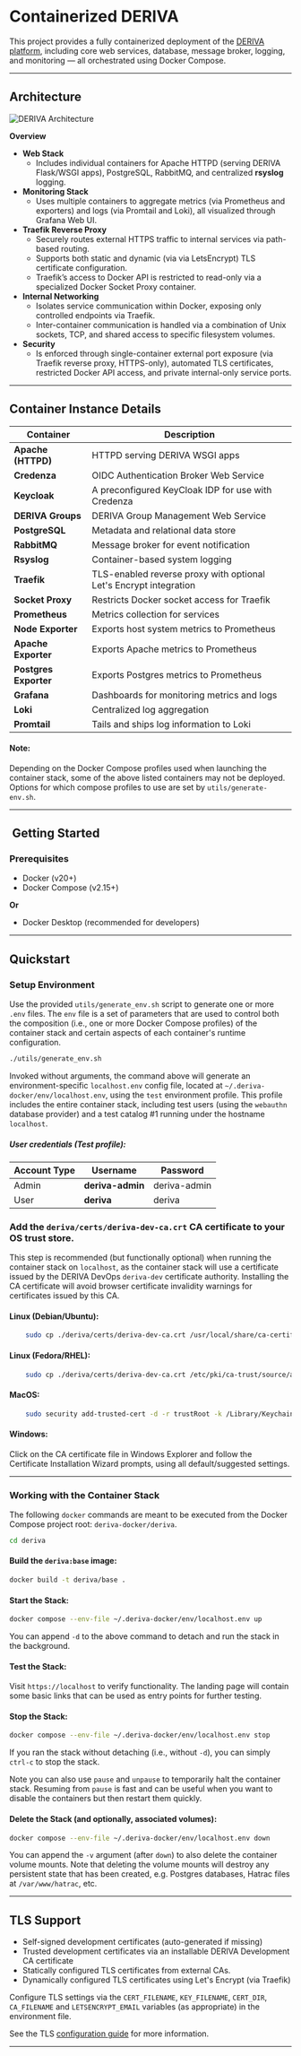 
# Containerized DERIVA 

This project provides a fully containerized deployment of the [DERIVA platform](https://www.isi.edu/isr/research-areas/the-deriva-platform/), including core web services, database, message broker, logging, and monitoring — all orchestrated using Docker Compose.

---

## Architecture

![DERIVA Architecture](docs/DERIVA-Container-Architecture-Docker.svg)

**Overview**  
- **Web Stack** 
  - Includes individual containers for Apache HTTPD (serving DERIVA Flask/WSGI apps), PostgreSQL, RabbitMQ, and centralized **rsyslog** logging.  
- **Monitoring Stack** 
  - Uses multiple containers to aggregate metrics (via Prometheus and exporters) and logs (via Promtail and Loki), all visualized through Grafana Web UI.  
- **Traefik Reverse Proxy** 
  - Securely routes external HTTPS traffic to internal services via path-based routing.
  - Supports both static and dynamic (via via LetsEncrypt) TLS certificate configuration.
  - Traefik’s access to Docker API is restricted to read-only via a specialized Docker Socket Proxy container.  
- **Internal Networking** 
  - Isolates service communication within Docker, exposing only controlled endpoints via Traefik. 
  - Inter-container communication is handled via a combination of Unix sockets, TCP, and shared access to specific filesystem volumes.  
- **Security** 
  - Is enforced through single-container external port exposure (via Traefik reverse proxy, HTTPS-only), automated TLS certificates, restricted Docker API access, and private internal-only service ports.

---

## Container Instance Details

| Container             | Description                                                       |
|-----------------------|-------------------------------------------------------------------|
| **Apache (HTTPD)**    | HTTPD serving DERIVA WSGI apps                                    |
| **Credenza**          | OIDC Authentication Broker Web Service                            |
| **Keycloak**          | A preconfigured KeyCloak IDP for use with Credenza                |
| **DERIVA Groups**     | DERIVA Group Management Web Service                               |
| **PostgreSQL**        | Metadata and relational data store                                |
| **RabbitMQ**          | Message broker for event notification                             |
| **Rsyslog**           | Container-based system logging                                    |
| **Traefik**           | TLS-enabled reverse proxy with optional Let's Encrypt integration |
| **Socket Proxy**      | Restricts Docker socket access for Traefik                        |
| **Prometheus**        | Metrics collection for services                                   |
| **Node Exporter**     | Exports host system metrics to Prometheus                         |
| **Apache Exporter**   | Exports Apache metrics to Prometheus                              |
| **Postgres Exporter** | Exports Postgres metrics to Prometheus                            |
| **Grafana**           | Dashboards for monitoring metrics and logs                        |
| **Loki**              | Centralized log aggregation                                       |
| **Promtail**          | Tails and ships log information to Loki                           |

#### Note: 

Depending on the Docker Compose profiles used when launching the container stack, some of the above listed containers
may not be deployed. Options for which compose profiles to use are set by `utils/generate-env.sh`.

---

## ️ Getting Started

### Prerequisites

- Docker (v20+)
- Docker Compose (v2.15+)

**Or**

- Docker Desktop (recommended for developers)

---

## Quickstart

### Setup Environment

Use the provided `utils/generate_env.sh` script to generate one or more `.env` files. The `env` file is a set of parameters 
that are used to control both the composition (i.e., one or more Docker Compose profiles) of the container stack and certain 
aspects of each container's runtime configuration.

```bash
./utils/generate_env.sh
```

Invoked without arguments, the command above will generate an environment-specific `localhost.env` config file, located at `~/.deriva-docker/env/localhost.env`, using the 
`test` environment profile. This profile includes the entire container stack, including test users (using the `webauthn` database provider) and a 
test catalog #1 running under the hostname `localhost`.

##### User credentials (Test profile):

| Account Type | Username         | Password     |
|--------------|------------------|--------------|
| Admin        | **deriva-admin** | deriva-admin |
| User         | **deriva**       | deriva       |


### Add the `deriva/certs/deriva-dev-ca.crt` CA certificate to your OS trust store. 
This step is recommended (but functionally optional) when running the container stack on `localhost`, as the container stack will use a 
certificate issued by the DERIVA DevOps `deriva-dev` certificate authority. Installing the CA certificate will avoid browser 
certificate invalidity warnings for certificates issued by this CA.

#### Linux (Debian/Ubuntu):
```bash
    sudo cp ./deriva/certs/deriva-dev-ca.crt /usr/local/share/ca-certificates/deriva-dev-ca.crt && sudo update-ca-certificates
```

#### Linux (Fedora/RHEL):
```bash
    sudo cp ./deriva/certs/deriva-dev-ca.crt /etc/pki/ca-trust/source/anchors/deriva-dev-ca.crt && sudo update-ca-trust extract
```

#### MacOS:
```bash
    sudo security add-trusted-cert -d -r trustRoot -k /Library/Keychains/System.keychain ./deriva/certs/deriva-dev-ca.crt
```

#### Windows:

Click on the CA certificate file in Windows Explorer and follow the Certificate Installation Wizard prompts, using all default/suggested settings.

---
### Working with the Container Stack

The following `docker` commands are meant to be executed from the Docker Compose project root: `deriva-docker/deriva`.

```bash
cd deriva
```

#### Build the `deriva:base` image:

```bash
docker build -t deriva/base .
```

#### Start the Stack:

```bash
docker compose --env-file ~/.deriva-docker/env/localhost.env up
```
You can append `-d` to the above command to detach and run the stack in the background.

#### Test the Stack:
Visit `https://localhost` to verify functionality. The landing page will contain some basic links that can be used as entry points for further testing.

#### Stop the Stack:

```bash
docker compose --env-file ~/.deriva-docker/env/localhost.env stop
```
If you ran the stack without detaching (i.e., without `-d`), you can simply `ctrl-c` to stop the stack.

Note you can also use `pause` and `unpause` to temporarily halt the container stack. Resuming from `pause` is fast and  can be useful when you want to disable the containers but then restart them quickly.
#### Delete the Stack (and optionally, associated volumes):
```bash
docker compose --env-file ~/.deriva-docker/env/localhost.env down
```
You can append the `-v` argument (after `down`) to also delete the container volume mounts. 
Note that deleting the volume mounts will destroy any persistent state that has been created, e.g. Postgres databases, Hatrac files at `/var/www/hatrac`, etc.


---

## TLS Support

- Self-signed development certificates (auto-generated if missing)
- Trusted development certificates via an installable DERIVA Development CA certificate
- Statically configured TLS certificates from external CAs.
- Dynamically configured TLS certificates using Let's Encrypt (via Traefik)

Configure TLS settings via the `CERT_FILENAME`, `KEY_FILENAME`, `CERT_DIR`, `CA_FILENAME` and `LETSENCRYPT_EMAIL` variables &#40;as appropriate&#41; in the environment file.

See the TLS [configuration guide](docs/TLS-config.md) for more information.

---

